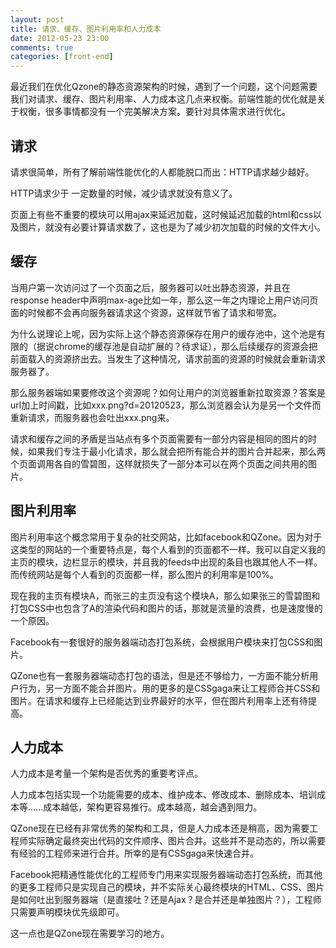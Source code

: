```yaml
---
layout: post
title: 请求、缓存、图片利用率和人力成本
date: 2012-05-23 23:00
comments: true
categories: [front-end]
---
```


最近我们在优化Qzone的静态资源架构的时候，遇到了一个问题，这个问题需要我们对请求、缓存、图片利用率、人力成本这几点来权衡。前端性能的优化就是关于权衡，很多事情都没有一个完美解决方案。要针对具体需求进行优化。
<h2>请求</h2>
请求很简单，所有了解前端性能优化的人都能脱口而出：HTTP请求越少越好。

HTTP请求少于 一定数量的时候，减少请求就没有意义了。

页面上有些不重要的模块可以用ajax来延迟加载，这时候延迟加载的html和css以及图片，就没有必要计算请求数了，这也是为了减少初次加载的时候的文件大小。
<h2>缓存</h2>
当用户第一次访问过了一个页面之后，服务器可以吐出静态资源，并且在response header中声明max-age比如一年，那么这一年之内理论上用户访问页面的时候都不会再向服务器请求这个资源，这样就节省了请求和带宽。

为什么说理论上呢，因为实际上这个静态资源保存在用户的缓存池中，这个池是有限的（据说chrome的缓存池是自动扩展的？待求证），那么后续缓存的资源会把前面载入的资源挤出去。当发生了这种情况，请求前面的资源的时候就会重新请求服务器了。

那么服务器端如果要修改这个资源呢？如何让用户的浏览器重新拉取资源？答案是url加上时间戳，比如xxx.png?d=20120523，那么浏览器会认为是另一个文件而重新请求，而服务器也会吐出xxx.png来。

请求和缓存之间的矛盾是当站点有多个页面需要有一部分内容是相同的图片的时候，如果我们专注于最小化请求，那么就会把所有能合并的图片合并起来，那么两个页面调用各自的雪碧图，这样就损失了一部分本可以在两个页面之间共用的图片。
<h2>图片利用率</h2>
图片利用率这个概念常用于复杂的社交网站，比如facebook和QZone。因为对于这类型的网站的一个重要特点是，每个人看到的页面都不一样。我可以自定义我的主页的模块，边栏显示的模块，并且我的feeds中出现的条目也跟其他人不一样。而传统网站是每个人看到的页面都一样，那么图片的利用率是100%。

现在我的主页有模块A，而张三的主页没有这个模块A，那么如果张三的雪碧图和打包CSS中也包含了A的渲染代码和图片的话，那就是流量的浪费，也是速度慢的一个原因。

Facebook有一套很好的服务器端动态打包系统，会根据用户模块来打包CSS和图片。

QZone也有一套服务器端动态打包的语法，但是还不够给力，一方面不能分析用户行为，另一方面不能合并图片。用的更多的是CSSgaga来让工程师合并CSS和图片。在请求和缓存上已经能达到业界最好的水平，但在图片利用率上还有待提高。
<h2>人力成本</h2>
人力成本是考量一个架构是否优秀的重要考评点。

人力成本包括实现一个功能需要的成本、维护成本、修改成本、删除成本、培训成本等……成本越低，架构更容易推行。成本越高，越会遇到阻力。

QZone现在已经有非常优秀的架构和工具，但是人力成本还是稍高，因为需要工程师实际确定最终突出代码的文件顺序、图片合并。这些并不是动态的，所以需要有经验的工程师来进行合并。所幸的是有CSSgaga来快速合并。

Facebook把精通性能优化的工程师专门用来实现服务器端动态打包系统，而其他的更多工程师只是实现自己的模块，并不实际关心最终模块的HTML、CSS、图片是如何吐出到服务器端（是直接吐？还是Ajax？是合并还是单独图片？），工程师只需要声明模块优先级即可。

这一点也是QZone现在需要学习的地方。

